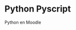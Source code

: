 <!--
Aplicaciones Python (Pyscript) en Moodle
-->

<!DOCTYPE html>
<html lang="es">
<HEAD>
</HEAD>

<BODY>
  <H1>Python Pyscript</H1>
  Python en Moodle
</BODY>
</html>
